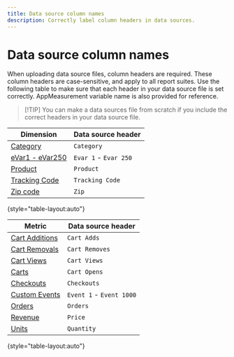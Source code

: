 ```yaml
---
title: Data source column names
description: Correctly label column headers in data sources.
---
```


# Data source column names

When uploading data source files, column headers are required. These column headers are case-sensitive, and apply to all report suites. Use the following table to make sure that each header in your data source file is set correctly. AppMeasurement variable name is also provided for reference.

> [!TIP] You can make a data sources file from scratch if you include the correct headers in your data source file.

| Dimension | Data source header |
| --- | --- |
| [Category](/help/components/dimensions/category.md) | `Category` |
| [eVar1 - eVar250](/help/components/dimensions/evar.md) | `Evar 1` - `Evar 250` |
| [Product](/help/components/dimensions/product.md) | `Product` |
| [Tracking Code](/help/components/dimensions/tracking-code.md) | `Tracking Code` |
| [Zip code](/help/components/dimensions/zip-code.md) | `Zip` |

{style="table-layout:auto"}

| Metric | Data source header |
| --- | --- |
| [Cart Additions](/help/components/metrics/cart-additions.md) | `Cart Adds` |
| [Cart Removals](/help/components/metrics/cart-removals.md) | `Cart Removes` |
| [Cart Views](/help/components/metrics/cart-views.md) | `Cart Views` |
| [Carts](/help/components/metrics/carts.md) | `Cart Opens` |
| [Checkouts](/help/components/metrics/checkouts.md) | `Checkouts` |
| [Custom Events](/help/components/metrics/custom-events.md) | `Event 1` - `Event 1000` |
| [Orders](/help/components/metrics/orders.md) | `Orders` |
| [Revenue](/help/components/metrics/revenue.md) | `Price` |
| [Units](/help/components/metrics/units.md) | `Quantity` |

{style="table-layout:auto"}
